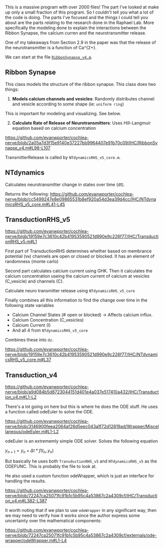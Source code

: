 This is a massive program with over 2000 files! The part I've looked at make up only a small fraction of this program. So I couldn't tell you what a lot of the code is doing. The parts I've focused and the things I could tell you about are the parts relating to the research done in the Raphael Lab. More specifically the modeling done to explain the interactions between the Ribbon Synapse, the calcium curren and the neurotransmitter release.

One of my takeaways from Section 2.9 in the paper was that the release of the neurotransmitter is a function of Ca^{2+}.

We can start at the file [`RibbonSynapse_v4.m`](https://github.com/evanwporter/cochlea-nerve/blob/769ac0d265121edeef3496b53732817e2f28ef66/IHC/RibbonSynapse_v4.m#L66).

## Ribbon Synapse

This class models the structure of the ribbon synapse. This class does two things:

1) **Models calcium channels and vesicles**: Randomly distributes channel and vesicle according to some shape (ie: `uniform ring`)

This is important for modeling and visualizing. See below.


2) **Calculate Rate of Release of Neurotransmitters**: Uses Hill-Langmuir equation based on calcium concentration

https://github.com/evanwporter/cochlea-nerve/blob/2a05a7d3f15e9140e37227bb9964407e91b70c09/IHC/RibbonSynapse_v4.m#L98-L107

TransmitterRelease is called by `NTdynamicsRHS_v5_core.m`.

## NTdynamics

Calculates neurotransmitter change in states over time (dt).

Returns the following:
https://github.com/evanwporter/cochlea-nerve/blob/cc5499247e8e09865531b8ef920a54d3ea39d4cc/IHC/NTdynamicsRHS_v5_core.m#L41-L45


## TransductionRHS_v5

https://github.com/evanwporter/cochlea-nerve/blob/19159e7c3610c42b41953590521d990e9c226f77/IHC/TransductionRHS_v5.m#L1

First part of TransductionRHS determines whether based on membrance potential (`Vm`) channels are open or closed or blocked. It has an element of randomness (monte carlo)

Second part calculates calcium current using GHK. Then it calculates the calcium concentration useing the calcium current of calcium at vesicles (C_vesicle) and channels (C).

Calculate neuro transmitter release using `NTdynamicsRHS_v5_core`

Finally combines all this information to find the change over time in the following state variables

* Calcium Channel States (# open or blocked)
    -> Affects calcium influx.
* Calcium Concentration (C_vesicles)
* Calcium Current (I)
* And all 4 from `NTdynamicsRHS_v5_core`

Combines these into `dz`.

https://github.com/evanwporter/cochlea-nerve/blob/19159e7c3610c42b41953590521d990e9c226f77/IHC/NTdynamicsRHS_v5_core.m#L37

## Transduction_v4

https://github.com/evanwporter/cochlea-nerve/blob/a9d084b5d8723044151d401e4a037e517410a432/IHC/Transduction_v4.m#L1-L2

There's a lot going on here but this is where he does the ODE stuff. He uses a function called odeEuler to solve the ODE.

https://github.com/evanwporter/cochlea-nerve/blob/3146900feea2064af26d5eec043a1f72d12819ad/Wrapper/Miscellaneous/odeEuler.m#L1-L2

odeEuler is an extrememly simple ODE solver. Solves the following equation

$y_{n+1} = y_n + \Delta t * f(t_n, y_n)$

But basically he uses both `TransductionRHS_v5` and `NTdynamicsRHS_v5` as the ODEFUNC. This is probably the file to look at.

He also used a custom function odeWrapper, which is just an interface for handling the results.

https://github.com/evanwporter/cochlea-nerve/blob/72247ca25071fc91b1c5b95c4a53867c2a4309cf/IHC/Transduction_v4.m#L382-L387

It worth noting that if we plan to use `odeWrapper` in any significant way, then we may need to verify how it works since the author express some uncertainty over the mathematical components:

https://github.com/evanwporter/cochlea-nerve/blob/72247ca25071fc91b1c5b95c4a53867c2a4309cf/externals/ode-wrapper/odeWrapper.m#L1-L4





<!-- |-> NTdynamicsRHS_v5_core
|-> TransductionRHS_v5
|-> Transduction_v4
|-> Transduction_v4_multi
|-> Synapse
|-> setSynapseResult
|-> handleResult
|-> handleSynapseResult
|-> ANT / ANT_clamp
|-> oneANTjob / runANTmulti
|-> ex4_2_synapse -->
